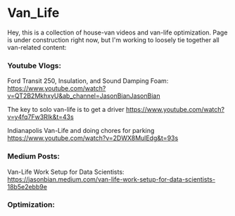 # Van_Life


Hey, this is a collection of house-van videos and van-life optimization. 
Page is under construction right now, but I'm working to loosely tie together all van-related content:

### Youtube Vlogs:
Ford Transit 250, Insulation, and Sound Damping Foam: https://www.youtube.com/watch?v=QT2B2MkhxyU&ab_channel=JasonBianJasonBian

The key to solo van-life is to get a driver https://www.youtube.com/watch?v=y4fq7Fw3Rlk&t=43s

Indianapolis Van-Life and doing chores for parking https://www.youtube.com/watch?v=2DWX8MulEdg&t=93s

### Medium Posts:
Van-Life Work Setup for Data Scientists: https://jasonbian.medium.com/van-life-work-setup-for-data-scientists-18b5e2ebb9e

### Optimization: 
